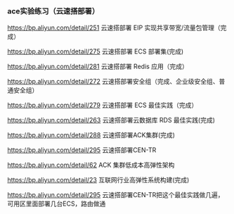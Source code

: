 ### ace实验练习（云速搭部署）

https://bp.aliyun.com/detail/251 云速搭部署 EIP 实现共享带宽/流量包管理（完成）
 
https://bp.aliyun.com/detail/275 云速搭部署 ECS 部署集(完成)

https://bp.aliyun.com/detail/281 云速搭部署 Redis 应用（完成）

https://bp.aliyun.com/detail/272 云速搭部署安全组（完成、企业级安全组、普通安全组）

https://bp.aliyun.com/detail/279 云速搭部署 ECS 最佳实践（完成）

https://bp.aliyun.com/detail/263 云速搭部署云数据库 RDS 最佳实践(完成)

https://bp.aliyun.com/detail/288 云速搭部署ACK集群(完成)

https://bp.aliyun.com/detail/295  云速搭部署CEN-TR

https://bp.aliyun.com/detail/62  ACK 集群低成本高弹性架构

https://bp.aliyun.com/detail/23  互联网行业高弹性系统构建(完成)

https://bp.aliyun.com/detail/295  云速搭部署CEN-TR把这个最佳实践做几遍，可用区里面部署几台ECS，路由做通
```
